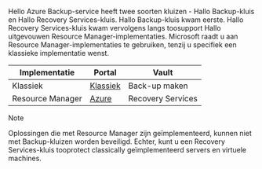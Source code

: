 Hello Azure Backup-service heeft twee soorten kluizen - Hallo Backup-kluis en Hallo Recovery Services-kluis. Hallo Backup-kluis kwam eerste. Hallo Recovery Services-kluis kwam vervolgens langs toosupport Hallo uitgevouwen Resource Manager-implementaties. Microsoft raadt u aan Resource Manager-implementaties te gebruiken, tenzij u specifiek een klassieke implementatie wenst.

| **Implementatie** | **Portal** | **Vault** |
| --- | --- | --- |
| Klassiek |[Klassiek](https://manage.windowsazure.com) |Back-up maken |
| Resource Manager |[Azure](https://portal.azure.com) |Recovery Services |

> [!NOTE]
> Oplossingen die met Resource Manager zijn geïmplementeerd, kunnen niet met Backup-kluizen worden beveiligd. Echter, kunt u een Recovery Services-kluis tooprotect classically geïmplementeerd servers en virtuele machines.  
> 
> 

